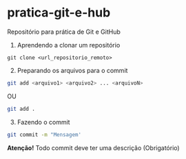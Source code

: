 # pratica-git-e-hub
Repositório para prática de Git e GitHub

1. Aprendendo a clonar um repositório

```
git clone <url_repositorio_remoto>
```

2. Preparando os arquivos para o commit

```bash
git add <arquivo1> <arquivo2> ... <arquivoN>
```
OU
```bash
git add .
```

3. Fazendo o commit

```bash
git commit -m "Mensagem'
```
**Atenção!** Todo commit deve ter uma descrição (Obrigatório)

